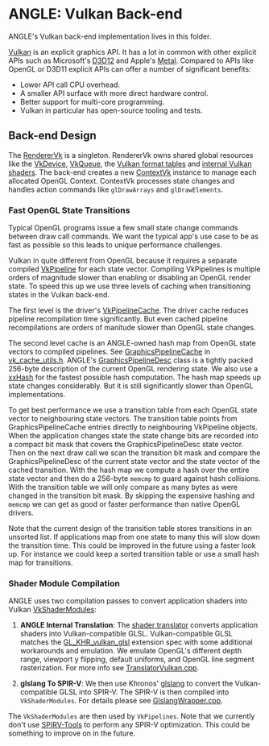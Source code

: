 # ANGLE: Vulkan Back-end

ANGLE's Vulkan back-end implementation lives in this folder.

[Vulkan](https://www.khronos.org/vulkan/) is an explicit graphics API. It has a lot in common with
other explicit APIs such as Microsoft's
[D3D12](https://docs.microsoft.com/en-us/windows/desktop/direct3d12/directx-12-programming-guide)
and Apple's [Metal](https://developer.apple.com/metal/). Compared to APIs like OpenGL or D3D11
explicit APIs can offer a number of significant benefits:

 * Lower API call CPU overhead.
 * A smaller API surface with more direct hardware control.
 * Better support for multi-core programming.
 * Vulkan in particular has open-source tooling and tests.

## Back-end Design

The [RendererVk](RendererVk.cpp) is a singleton. RendererVk owns shared global resources like the
[VkDevice](https://www.khronos.org/registry/vulkan/specs/1.1-extensions/man/html/VkDevice.html),
[VkQueue](https://www.khronos.org/registry/vulkan/specs/1.1-extensions/man/html/VkQueue.html), the
[Vulkan format tables](vk_format_utils.h) and [internal Vulkan shaders](shaders). The back-end
creates a new [ContextVk](ContextVk.cpp) instance to manage each allocated OpenGL Context. ContextVk
processes state changes and handles action commands like `glDrawArrays` and `glDrawElements`.

### Fast OpenGL State Transitions

Typical OpenGL programs issue a few small state change commands between draw call commands. We want
the typical app's use case to be as fast as possible so this leads to unique performance challenges.

Vulkan in quite different from OpenGL because it requires a separate compiled
[VkPipeline](https://www.khronos.org/registry/vulkan/specs/1.1-extensions/man/html/VkPipeline.html)
for each state vector. Compiling VkPipelines is multiple orders of magnitude slower than enabling or
disabling an OpenGL render state. To speed this up we use three levels of caching when transitioning
states in the Vulkan back-end.

The first level is the driver's
[VkPipelineCache](https://www.khronos.org/registry/vulkan/specs/1.1-extensions/man/html/VkPipelineCache.html). The driver cache reduces pipeline recompilation time
significantly. But even cached pipeline recompilations are orders of manitude slower than OpenGL
state changes.

The second level cache is an ANGLE-owned hash map from OpenGL state vectors to compiled pipelines.
See
[GraphicsPipelineCache](https://chromium.googlesource.com/angle/angle/+/225f08bf85a368f905362cdd1366e4795680452c/src/libANGLE/renderer/vulkan/vk_cache_utils.h#498)
in [vk_cache_utils.h](vk_cache_utils.h). ANGLE's
[GraphicsPipelineDesc](https://chromium.googlesource.com/angle/angle/+/225f08bf85a368f905362cdd1366e4795680452c/src/libANGLE/renderer/vulkan/vk_cache_utils.h#244)
class is a tightly packed 256-byte description of the current OpenGL rendering state. We
also use a [xxHash](https://github.com/Cyan4973/xxHash) for the fastest possible hash computation.
The hash map speeds up state changes considerably. But it is still significantly slower than OpenGL
implementations.

To get best performance we use a transition table from each OpenGL state vector to neighbouring
state vectors. The transition table points from GraphicsPipelineCache entries directly to
neighbouring VkPipeline objects. When the application changes state the state change bits are
recorded into a compact bit mask that covers the GraphicsPipelineDesc state vector. Then on the next
draw call we scan the transition bit mask and compare the GraphicsPipelineDesc of the current state
vector and the state vector of the cached transition. With the hash map we compute a hash over the
entire state vector and then do a 256-byte `memcmp` to guard against hash collisions. With the
transition table we will only compare as many bytes as were changed in the transition bit mask. By
skipping the expensive hashing and `memcmp` we can get as good or faster performance than native
OpenGL drivers.

Note that the current design of the transition table stores transitions in an unsorted list. If
applications map from one state to many this will slow down the transition time. This could be
improved in the future using a faster look up. For instance we could keep a sorted transition table
or use a small hash map for transitions.

### Shader Module Compilation

ANGLE uses two compilation passes to convert application shaders into Vulkan [VkShaderModules][VkShaderModule]:

1. **ANGLE Internal Translation**: The [shader translator][translator] converts
application shaders into Vulkan-compatible GLSL. Vulkan-compatible GLSL matches
the [GL_KHR_vulkan_glsl][GL_KHR_vulkan_glsl] extension spec with some additional
workarounds and emulation. We emulate OpenGL's different depth range, viewport y
flipping, default uniforms, and OpenGL line segment rasterization. For more info
see [TranslatorVulkan.cpp][TranslatorVulkan.cpp].

2. **glslang To SPIR-V**: We then use Khronos' [glslang][glslang] to convert the
Vulkan-compatible GLSL into SPIR-V. The SPIR-V is then compiled into
`VkShaderModules`. For details please see
[GlslangWrapper.cpp][GlslangWrapper.cpp].

The `VkShaderModules` are then used by `VkPipelines`. Note that we currently
don't use [SPIRV-Tools][SPIRV-Tools] to perform any SPIR-V optimization. This
could be something to improve on in the future.

[VkShaderModule]: https://www.khronos.org/registry/vulkan/specs/1.1-extensions/man/html/VkShaderModule.html
[translator]: https://chromium.googlesource.com/angle/angle/+/refs/heads/master/src/compiler/translator/
[GL_KHR_vulkan_glsl]: https://github.com/KhronosGroup/GLSL/blob/master/extensions/khr/GL_KHR_vulkan_glsl.txt
[TranslatorVulkan.cpp]: https://chromium.googlesource.com/angle/angle/+/refs/heads/master/src/compiler/translator/TranslatorVulkan.cpp
[glslang]: https://github.com/KhronosGroup/glslang
[GlslangWrapper.cpp]: https://chromium.googlesource.com/angle/angle/+/refs/heads/master/src/libANGLE/renderer/vulkan/GlslangWrapper.cpp
[SPIRV-Tools]: https://github.com/KhronosGroup/SPIRV-Tools